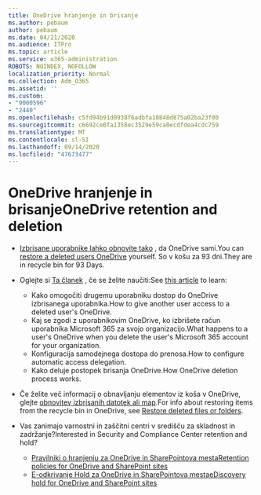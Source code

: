 ```yaml
---
title: OneDrive hranjenje in brisanje
ms.author: pebaum
author: pebaum
ms.date: 04/21/2020
ms.audience: ITPro
ms.topic: article
ms.service: o365-administration
ROBOTS: NOINDEX, NOFOLLOW
localization_priority: Normal
ms.collection: Adm_O365
ms.assetid: ''
ms.custom:
- "9000596"
- "2440"
ms.openlocfilehash: c5fd94b91d0938f6adbfa10848d875a02ba23f00
ms.sourcegitcommit: c6692ce0fa1358ec3529e59ca0ecdfdea4cdc759
ms.translationtype: MT
ms.contentlocale: sl-SI
ms.lasthandoff: 09/14/2020
ms.locfileid: "47673477"
---
```

# <a name="onedrive-retention-and-deletion"></a><span data-ttu-id="ab17d-102">OneDrive hranjenje in brisanje</span><span class="sxs-lookup"><span data-stu-id="ab17d-102">OneDrive retention and deletion</span></span>

- <span data-ttu-id="ab17d-103">[Izbrisane uporabnike lahko obnovite tako](https://docs.microsoft.com/onedrive/restore-deleted-onedrive) , da OneDrive sami.</span><span class="sxs-lookup"><span data-stu-id="ab17d-103">You can [restore a deleted users OneDrive](https://docs.microsoft.com/onedrive/restore-deleted-onedrive) yourself.</span></span> <span data-ttu-id="ab17d-104">So v košu za 93 dni.</span><span class="sxs-lookup"><span data-stu-id="ab17d-104">They are in recycle bin for 93 Days.</span></span>

- <span data-ttu-id="ab17d-105">Oglejte si [Ta članek](https://docs.microsoft.com/onedrive/retention-and-deletion) , če se želite naučiti:</span><span class="sxs-lookup"><span data-stu-id="ab17d-105">See [this article](https://docs.microsoft.com/onedrive/retention-and-deletion) to learn:</span></span>
    - <span data-ttu-id="ab17d-106">Kako omogočiti drugemu uporabniku dostop do OneDrive izbrisanega uporabnika.</span><span class="sxs-lookup"><span data-stu-id="ab17d-106">How to give another user access to a deleted user's OneDrive.</span></span>
    - <span data-ttu-id="ab17d-107">Kaj se zgodi z uporabnikovim OneDrive, ko izbrišete račun uporabnika Microsoft 365 za svojo organizacijo.</span><span class="sxs-lookup"><span data-stu-id="ab17d-107">What happens to a user's OneDrive when you delete the user's Microsoft 365 account for your organization.</span></span>
    - <span data-ttu-id="ab17d-108">Konfiguracija samodejnega dostopa do prenosa.</span><span class="sxs-lookup"><span data-stu-id="ab17d-108">How to configure automatic access delegation.</span></span>
    - <span data-ttu-id="ab17d-109">Kako deluje postopek brisanja OneDrive.</span><span class="sxs-lookup"><span data-stu-id="ab17d-109">How OneDrive deletion process works.</span></span>

- <span data-ttu-id="ab17d-110">Če želite več informacij o obnavljanju elementov iz koša v OneDrive, glejte [obnovitev izbrisanih datotek ali map](https://support.office.com/article/949ada80-0026-4db3-a953-c99083e6a84f).</span><span class="sxs-lookup"><span data-stu-id="ab17d-110">For info about restoring items from the recycle bin in OneDrive, see [Restore deleted files or folders](https://support.office.com/article/949ada80-0026-4db3-a953-c99083e6a84f).</span></span>

- <span data-ttu-id="ab17d-111">Vas zanimajo varnostni in zaščitni centri v središču za skladnost in zadržanje?</span><span class="sxs-lookup"><span data-stu-id="ab17d-111">Interested in Security and Compliance Center retention and hold?</span></span>
    - [<span data-ttu-id="ab17d-112">Pravilniki o hranjenju za OneDrive in SharePointova mesta</span><span class="sxs-lookup"><span data-stu-id="ab17d-112">Retention policies for OneDrive and SharePoint sites</span></span>](https://docs.microsoft.com/microsoft-365/compliance/retention-policies)
    - [<span data-ttu-id="ab17d-113">E-odkrivanje Hold za OneDrive in SharePointova mesta</span><span class="sxs-lookup"><span data-stu-id="ab17d-113">eDiscovery hold for OneDrive and SharePoint sites</span></span>](https://docs.microsoft.com/office365/securitycompliance/ediscovery-cases#step-4-place-content-locations-on-hold)
